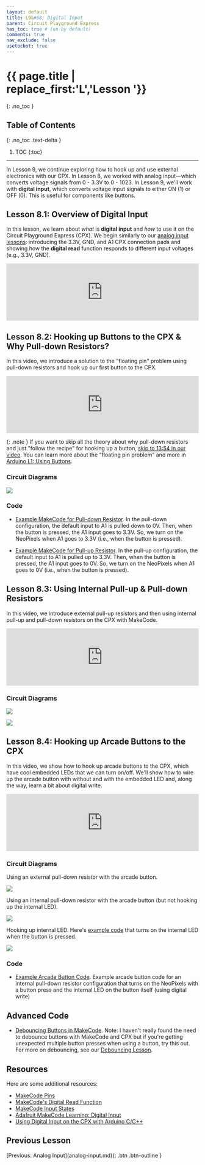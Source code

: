 ```yaml
---
layout: default
title: L9&#58; Digital Input
parent: Circuit Playground Express
has_toc: true # (on by default)
comments: true
nav_exclude: false
usetocbot: true
---
```

# {{ page.title | replace_first:'L','Lesson '}}
{: .no_toc }

## Table of Contents
{: .no_toc .text-delta }

1. TOC
{:toc}
---

In Lesson 9, we continue exploring how to hook up and use external electronics with our CPX. In Lesson 8, we worked with analog input—which converts voltage signals from 0 - 3.3V to 0 - 1023. In Lesson 9, we'll work with **digital input**, which converts voltage input signals to either ON (1) or OFF (0). This is useful for components like buttons.

## Lesson 8.1: Overview of Digital Input

In this lesson, we learn about _what_ is **digital input** and _how_ to use it on the Circuit Playground Express (CPX). We begin similarly to our [analog input lessons](analog-input.md): introducing the 3.3V, GND, and A1 CPX connection pads and showing how the **digital read** function responds to different input voltages (e.g., 3.3V, GND).

<div class="iframe-container">
  <iframe width="100%" src="https://www.youtube.com/embed/raIc-EuHfmc?si=-KCgO3ypF9kPKBVd" title="YouTube video player" frameborder="0" allow="accelerometer; autoplay; clipboard-write; encrypted-media; gyroscope; picture-in-picture; web-share" allowfullscreen></iframe>
</div>

## Lesson 8.2: Hooking up Buttons to the CPX & Why Pull-down Resistors?

In this video, we introduce a solution to the "floating pin" problem using pull-down resistors and hook up our first button to the CPX.

<div class="iframe-container">
  <iframe width="100%" src="https://www.youtube.com/embed/mFXvAfsiRx0?si=_6ks-_M8sWD0XlSQ" title="YouTube video player" frameborder="0" allow="accelerometer; autoplay; clipboard-write; encrypted-media; gyroscope; picture-in-picture; web-share" allowfullscreen></iframe>
</div>

{: .note }
If you want to skip all the theory about why pull-down resistors and just "follow the recipe" for hooking up a button, [skip to 13:54 in our video](https://youtu.be/mFXvAfsiRx0?si=jWkx5H2zZZ5vhSaB&t=834). You can learn more about the "floating pin problem" and more in [Arduino L1: Using Buttons](../arduino/buttons.md).

### Circuit Diagrams

![](assets/images/CPX_ExternalPullDownAndPullUpResistors.png)

### Code

- [Example MakeCode for Pull-down Resistor](https://makecode.com/_abT69mEadH6t). In the pull-down configuration, the default input to A1 is pulled down to 0V. Then, when the button is pressed, the A1 input goes to 3.3V. So, we turn on the NeoPixels when A1 goes to 3.3V (i.e., when the button is pressed).

- [Example MakeCode for Pull-up Resistor](https://makecode.com/_FD0KHFLfDau7). In the pull-up configuration, the default input to A1 is pulled up to 3.3V. Then, when the button is pressed, the A1 input goes to 0V. So, we turn on the NeoPixels when A1 goes to 0V (i.e., when the button is pressed).

## Lesson 8.3: Using Internal Pull-up & Pull-down Resistors

In this video, we introduce external pull-up resistors and then using internal pull-up and pull-down resistors on the CPX with MakeCode.

<div class="iframe-container">
  <iframe width="100%" src="https://www.youtube.com/embed/JT4sQ72HJAM?si=ib8fGLSrsdvz5T-u" title="YouTube video player" frameborder="0" allow="accelerometer; autoplay; clipboard-write; encrypted-media; gyroscope; picture-in-picture; web-share" allowfullscreen></iframe>
</div>

### Circuit Diagrams

![](assets/images/CPX_InternalPullUpResistorConfiguration.png)

![](assets/images/CPX_InternalPullDownResistorConfiguration.png)

## Lesson 8.4: Hooking up Arcade Buttons to the CPX

In this video, we show how to hook up arcade buttons to the CPX, which have cool embedded LEDs that we can turn on/off. We'll show how to wire up the arcade button with without and with the embedded LED and, along the way, learn a bit about digital write.

<div class="iframe-container">
  <iframe width="100%" src="https://www.youtube.com/embed/nExLP211ZUA?si=5_z8wM0QDisPTTo8" title="YouTube video player" frameborder="0" allow="accelerometer; autoplay; clipboard-write; encrypted-media; gyroscope; picture-in-picture; web-share" allowfullscreen></iframe>
</div>

### Circuit Diagrams

Using an external pull-down resistor with the arcade button.

![](assets/images/CPX_ArcadeButtonExternalPullDown.png)

Using an internal pull-down resistor with the arcade button (but not hooking up the internal LED).

![](assets/images/CPX_ArcadeButtonInternalPullDown.png)

Hooking up internal LED. Here's [example code](https://makecode.com/_0oVYVmYK5gYt) that turns on the internal LED when the button is pressed.

![](assets/images/CPX_ArcadeButtonInternalPullDown_WithInternalLED.png)

<!-- TODO: add in circuit diagrams and code links 
Post advance code for debouncing
-->

### Code

- [Example Arcade Button Code](https://makecode.com/_0oVYVmYK5gYt). Example arcade button code for an internal pull-down resistor configuration that turns on the NeoPixels with a button press and the internal LED on the button itself (using digital write)

## Advanced Code

* [Debouncing Buttons in MakeCode](https://makecode.com/_ie5VHcgsXfEu). Note: I haven't really found the need to debounce buttons with MakeCode and CPX but if you're getting unexpected multiple button presses when using a button, try this out. For more on debouncing, see our [Debouncing Lesson](../arduino/debouncing.md).

## Resources
Here are some additional resources:

* [MakeCode Pins](https://makecode.adafruit.com/reference/pins)
* [MakeCode's Digital Read Function](https://makecode.adafruit.com/reference/pins/digital-read)
* [MakeCode Input States](https://makecode.adafruit.com/learnsystem/pins-tutorial/digital-input/input-states)
* [Adafruit MakeCode Learning: Digital Input](https://makecode.adafruit.com/learnsystem/digital-input)
* [Using Digital Input on the CPX with Arduino C/C++](https://learn.adafruit.com/circuit-playground-digital-input/overview)


## Previous Lesson

<span class="fs-6">
[Previous: Analog Input](analog-input.md){: .btn .btn-outline }
</span>